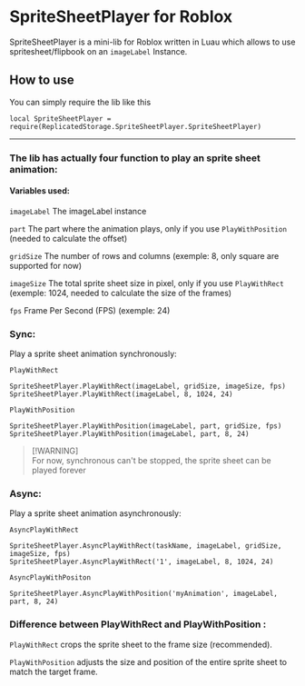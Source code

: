 # SpriteSheetPlayer for Roblox
SpriteSheetPlayer is a mini-lib for Roblox written in Luau which allows to use spritesheet/flipbook on an ```imageLabel``` Instance.


## How to use

You can simply require the lib like this
```luau
local SpriteSheetPlayer = require(ReplicatedStorage.SpriteSheetPlayer.SpriteSheetPlayer)
```
---

### The lib has actually four function to play an sprite sheet animation:

#### Variables used:
```imageLabel``` The imageLabel instance

```part``` The part where the animation plays, only if you use ```PlayWithPosition``` (needed to calculate the offset)

```gridSize``` The number of rows and columns (exemple: 8, only square are supported for now)

```imageSize``` The total sprite sheet size in pixel, only if you use ```PlayWithRect``` (exemple: 1024, needed to calculate the size of the frames)

```fps``` Frame Per Second (FPS) (exemple: 24)


### Sync:
Play a sprite sheet animation synchronously:

```PlayWithRect```
<br>
```luau
SpriteSheetPlayer.PlayWithRect(imageLabel, gridSize, imageSize, fps)
SpriteSheetPlayer.PlayWithRect(imageLabel, 8, 1024, 24)
```
```PlayWithPosition```
<br>
```luau
SpriteSheetPlayer.PlayWithPosition(imageLabel, part, gridSize, fps)
SpriteSheetPlayer.PlayWithPosition(imageLabel, part, 8, 24)
```
> [!WARNING]\
> For now, synchronous can't be stopped, the sprite sheet can be played forever
> 
### Async:

Play a sprite sheet animation asynchronously:

```AsyncPlayWithRect```
<br>
```luau
SpriteSheetPlayer.AsyncPlayWithRect(taskName, imageLabel, gridSize, imageSize, fps)
SpriteSheetPlayer.AsyncPlayWithRect('1', imageLabel, 8, 1024, 24)
```
```AsyncPlayWithPositon```
<br>
```luau
SpriteSheetPlayer.AsyncPlayWithPosition('myAnimation', imageLabel, part, 8, 24)
```

### Difference between PlayWithRect and PlayWithPosition :

```PlayWithRect``` crops the sprite sheet to the frame size (recommended).

```PlayWithPosition``` adjusts the size and position of the entire sprite sheet to match the target frame.

